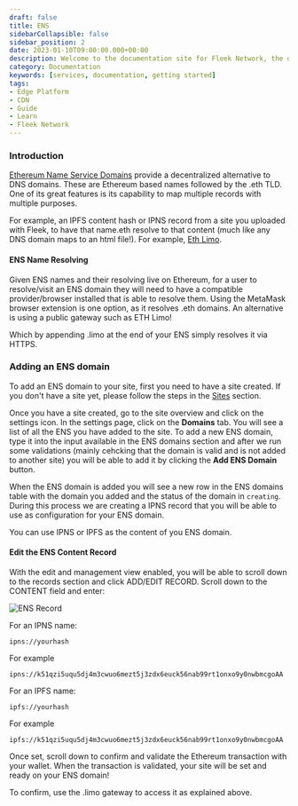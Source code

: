 ```yaml
---
draft: false
title: ENS
sidebarCollapsible: false
sidebar_position: 2
date: 2023-01-10T09:00:00.000+00:00
description: Welcome to the documentation site for Fleek Network, the decentralized content and application layer built on established decentralized storage protocols combined with high-speed caching and an effective delivery layer.
category: Documentation
keywords: [services, documentation, getting started]
tags:
- Edge Platform
- CDN
- Guide
- Learn
- Fleek Network
---
```


### Introduction

[Ethereum Name Service Domains](https://ens.domains/es/) provide a decentralized alternative to DNS domains. These are Ethereum based names followed by the .eth TLD. One of its great features is its capability to map multiple records with multiple purposes.

For example, an IPFS content hash or IPNS record from a site you uploaded with Fleek, to have that name.eth resolve to that content (much like any DNS domain maps to an html file!). For example, [Eth Limo](https://ens.eth.limo/).

#### ENS Name Resolving

Given ENS names and their resolving live on Ethereum, for a user to resolve/visit an ENS domain they will need to have a compatible provider/browser installed that is able to resolve them. Using the MetaMask browser extension is one option, as it resolves .eth domains. An alternative is using a public gateway such as ETH Limo!

Which by appending .limo at the end of your ENS simply resolves it via HTTPS.

### Adding an ENS domain

To add an ENS domain to your site, first you need to have a site created. If you don't have a site yet, please follow the steps in the [Sites](/docs/sites) section.

Once you have a site created, go to the site overview and click on the settings icon. In the settings page, click on the **Domains** tab. You will see a list of all the ENS you have added to the site. To add a new ENS domain, type it into the input available in the ENS domains section and after we run some validations (mainly cehcking that the domain is valid and is not added to another site) you will be able to add it by clicking the **Add ENS Domain** button.

When the ENS domain is added you will see a new row in the ENS domains table with the domain you added and the status of the domain in `creating`. During this process we are creating a IPNS record that you will be able to use as configuration for your ENS domain.

You can use IPNS or IPFS as the content of you ENS domain. 

#### Edit the ENS Content Record

With the edit and management view enabled, you will be able to scroll down to the records section and click ADD/EDIT RECORD. Scroll down to the CONTENT field and enter:

![ENS Record](https://storage.fleek.zone/27a60cdd-37d3-480c-ae88-3ad4ca886b13-bucket/imgs/fleek-record.gif)

For an IPNS name:

```
ipns://yourhash
```

For example

```
ipns://k51qzi5uqu5dj4m3cwuo6mezt5j3zdx6euck56nab99rt1onxo9y0nwbmcgoAA
```

For an IPFS name:

```
ipfs://yourhash
```

For example

```
ipfs://k51qzi5uqu5dj4m3cwuo6mezt5j3zdx6euck56nab99rt1onxo9y0nwbmcgoAA
```

Once set, scroll down to confirm and validate the Ethereum transaction with your wallet. When the transaction is validated, your site will be set and ready on your ENS domain!

To confirm, use the .limo gateway to access it as explained above.